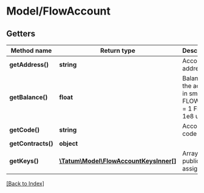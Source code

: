 # Model/FlowAccount

## Getters

Method name | Return type | Description | Notes
------------ | ------------- | ------------- | -------------
**getAddress()** | **string** | Account address. | [optional]
**getBalance()** | **float** | Balance of the account in smallest FLOW unit = 1 FLOW = 1e8 unit | [optional]
**getCode()** | **string** | Account code | [optional]
**getContracts()** | **object** |  | [optional]
**getKeys()** | [**\Tatum\Model\FlowAccountKeysInner[]**](FlowAccountKeysInner.md) | Array of public keys assigned. | [optional]

[[Back to Index]](../index.md)
